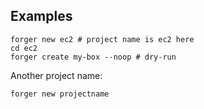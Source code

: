 ## Examples

    forger new ec2 # project name is ec2 here
    cd ec2
    forger create my-box --noop # dry-run

Another project name:

    forger new projectname
